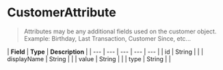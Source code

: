 # CustomerAttribute

> Attributes may be any additional fields used on the customer object. Example: Birthday, Last Transaction, Customer Since, etc...

| **Field** | **Type** | **Description** |
| --- | --- | --- | --- | --- |
| id | String |  |
| displayName | String |  |
| value | String |  |
| type | String |  |

